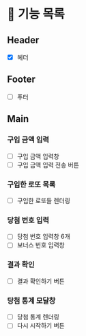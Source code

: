 # 🎯 기능 목록

## Header

- [x] 헤더

## Footer

- [ ] 푸터

## Main

### 구입 금액 입력

- [ ]  구입 금액 입력창
- [ ]  구입 금액 입력 전송 버튼

### 구입한 로또 목록

- [ ]  구입한 로또들 렌더링

### 당첨 번호 입력

- [ ]  당첨 번호 입력창 6개
- [ ]  보너스 번호 입력창

### 결과 확인

- [ ]  결과 확인하기 버튼

### 당첨 통계 모달창

- [ ]  당첨 통계 렌더링
- [ ]  다시 시작하기 버튼